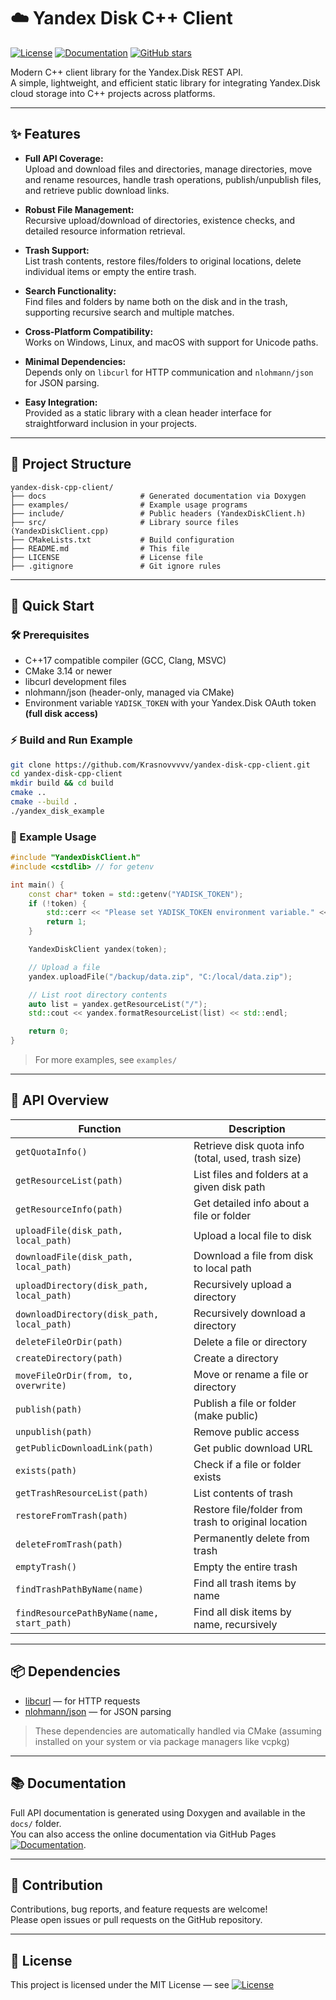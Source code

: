 # ☁️ Yandex Disk C++ Client

[![License](https://img.shields.io/github/license/Krasnovvvvv/yandex-disk-cpp-client)](LICENSE)
[![Documentation](https://img.shields.io/badge/docs-online-blue)](https://Krasnovvvvv.github.io/yandex-disk-cpp-client/)
[![GitHub stars](https://img.shields.io/github/stars/Krasnovvvvv/yandex-disk-cpp-client?style=social)](https://github.com/Krasnovvvvv/yandex-disk-cpp-client/stargazers)

Modern C++ client library for the Yandex.Disk REST API.  
A simple, lightweight, and efficient static library for integrating Yandex.Disk cloud storage into C++ projects across platforms.

---

## ✨ Features

- **Full API Coverage:**  
  Upload and download files and directories, manage directories, move and rename resources, handle trash operations, publish/unpublish files, and retrieve public download links.

- **Robust File Management:**  
  Recursive upload/download of directories, existence checks, and detailed resource information retrieval.

- **Trash Support:**  
  List trash contents, restore files/folders to original locations, delete individual items or empty the entire trash.

- **Search Functionality:**  
  Find files and folders by name both on the disk and in the trash, supporting recursive search and multiple matches.

- **Cross-Platform Compatibility:**  
  Works on Windows, Linux, and macOS with support for Unicode paths.

- **Minimal Dependencies:**  
  Depends only on `libcurl` for HTTP communication and `nlohmann/json` for JSON parsing.

- **Easy Integration:**  
  Provided as a static library with a clean header interface for straightforward inclusion in your projects.

---

## 📁 Project Structure
```
yandex-disk-cpp-client/
├── docs                     # Generated documentation via Doxygen
├── examples/                # Example usage programs
├── include/                 # Public headers (YandexDiskClient.h)
├── src/                     # Library source files (YandexDiskClient.cpp)
├── CMakeLists.txt           # Build configuration
├── README.md                # This file
├── LICENSE                  # License file
├── .gitignore               # Git ignore rules
```

---

## 🚀 Quick Start

### 🛠️ Prerequisites

- C++17 compatible compiler (GCC, Clang, MSVC)
- CMake 3.14 or newer
- libcurl development files
- nlohmann/json (header-only, managed via CMake)
- Environment variable `YADISK_TOKEN` with your Yandex.Disk OAuth token **(full disk access)**

### ⚡ Build and Run Example

```sh
git clone https://github.com/Krasnovvvvv/yandex-disk-cpp-client.git
cd yandex-disk-cpp-client
mkdir build && cd build
cmake ..
cmake --build .
./yandex_disk_example
```

### 📖 Example Usage

```cpp
#include "YandexDiskClient.h"
#include <cstdlib> // for getenv

int main() {
    const char* token = std::getenv("YADISK_TOKEN");
    if (!token) {
        std::cerr << "Please set YADISK_TOKEN environment variable." << std::endl;
        return 1;
    }

    YandexDiskClient yandex(token);

    // Upload a file
    yandex.uploadFile("/backup/data.zip", "C:/local/data.zip");

    // List root directory contents
    auto list = yandex.getResourceList("/");
    std::cout << yandex.formatResourceList(list) << std::endl;

    return 0;
}
```
> For more examples, see `examples/`

---

## 🧭 API Overview

| Function                                 | Description                                               |
|------------------------------------------|-----------------------------------------------------------|
| `getQuotaInfo()`                         | Retrieve disk quota info (total, used, trash size)        |
| `getResourceList(path)`                  | List files and folders at a given disk path               |
| `getResourceInfo(path)`                  | Get detailed info about a file or folder                  |
| `uploadFile(disk_path, local_path)`      | Upload a local file to disk                               |
| `downloadFile(disk_path, local_path)`    | Download a file from disk to local path                   |
| `uploadDirectory(disk_path, local_path)` | Recursively upload a directory                            |
| `downloadDirectory(disk_path, local_path)`| Recursively download a directory                         |
| `deleteFileOrDir(path)`                  | Delete a file or directory                                |
| `createDirectory(path)`                  | Create a directory                                        |
| `moveFileOrDir(from, to, overwrite)`     | Move or rename a file or directory                        |
| `publish(path)`                          | Publish a file or folder (make public)                    |
| `unpublish(path)`                        | Remove public access                                      |
| `getPublicDownloadLink(path)`            | Get public download URL                                   |
| `exists(path)`                           | Check if a file or folder exists                          |
| `getTrashResourceList(path)`             | List contents of trash                                    |
| `restoreFromTrash(path)`                 | Restore file/folder from trash to original location       |
| `deleteFromTrash(path)`                  | Permanently delete from trash                             |
| `emptyTrash()`                           | Empty the entire trash                                    |
| `findTrashPathByName(name)`              | Find all trash items by name                              |
| `findResourcePathByName(name, start_path)`| Find all disk items by name, recursively                 |

---

## 📦 Dependencies

- [libcurl](https://curl.se/libcurl/) — for HTTP requests
- [nlohmann/json](https://github.com/nlohmann/json) — for JSON parsing

> These dependencies are automatically handled via CMake (assuming installed on your system or via package managers like vcpkg)

---

## 📚 Documentation

Full API documentation is generated using Doxygen and available in the `docs/` folder.  
You can also access the online documentation via GitHub Pages [![Documentation](https://img.shields.io/badge/docs-online-blue)](https://Krasnovvvvv.github.io/yandex-disk-cpp-client/).

---

## 🤝 Contribution

Contributions, bug reports, and feature requests are welcome!  
Please open issues or pull requests on the GitHub repository.

---

## 📝 License

This project is licensed under the MIT License — see [![License](https://img.shields.io/github/license/Krasnovvvvv/yandex-disk-cpp-client)](LICENSE)

